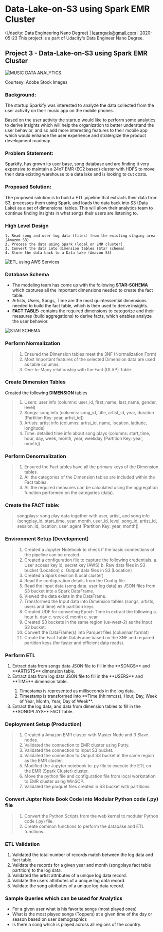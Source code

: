 # Data-Lake-on-S3 using Spark EMR Cluster
(Udacity: Data Engineering Nano Degree) | learngvrk@gmail.com | 2020-05-23 This project is a part of Udacity's Data Engineer Nano Degree.

## Project 3 - Data-Lake-on-S3 using Spark EMR Cluster

![MUSIC DATA ANALYTICS](Music_App_Analytics.jpg)

Courtesy: Adobe Stock Images

### Background:
The startup Sparkify was interested to analyze the data collected from the user activity on their music app on the mobile phones.

Based on the user activity the startup would like to perform some analytics to derive insights which will help the organization to better understand the user behavior, and so add more interesting features to their mobile app which would enhance the user experience and stratergize the product development roadmap.

### Problem Statement:
Sparkify, has grown its user base, song database and are finding it very expensive to maintain a 24x7 EMR (EC2 based) cluster with HDFS to move their data existing warehouse to a data lake and is looking to cut costs.

### Proposed Solution:
The proposed solution is to build a ETL pipeline that extracts their data from S3, processes them using Spark, and loads the data back into S3 (Data Lake) as a set of dimensional tables. This will allow their analytics team to continue finding insights in what songs their users are listening to.

### High Level Design
	1. Read song and user log data (files) from the existing staging area (Amazon S3)
	2. Process the data using Spark (local or EMR cluster)
	3. Convert the data into dimension tables (Star schema)
	4. Store the data back to a Data lake (Amazon S3)
  
![ETL using AWS Services](Architecture.jpg)

### Database Schema

- The modeling team has come up with the following **STAR-SCHEMA** which captures all the important dimensions needed to create the fact table.
- Artists, Users, Songs, Time are the most quintessential dimensions needed to build the fact table, which is then used to derive insights.
- **FACT TABLE:** contains the required dimensions to categorize and their measures (build aggregations) to derive facts, which enables analyze the user behavior.

![STAR SCHEMA](Sparkifydb.png)

### Perform Normalization
> 1. Ensured the Dimension tables meet the 3NF (Normalization Form)
> 2. Most Important features of the selected Dimension data are used as table columns.
> 3. One-to-Many relationship with the Fact (OLAP) Table.

### Create Dimension Tables
Created the following **DIMENSION** tables
> 1. Users: user info (columns: user_id, first_name, last_name, gender, level)
> 2. Songs: song info (columns: song_id, title, artist_id, year, duration [Partition Key: year, artist_id])
> 3. Artists: artist info (columns: artist_id, name, location, latitude, longitude)
> 4. Time: detailed time info about song plays (columns: start_time, hour, day, week, month, year, weekday [Partition Key: year, month])

### Perform Denormalization
> 1. Ensured the Fact tables have all the primary keys of the Dimension tables.
> 2. All the categories of the Dimension tables are included within the Fact tables.
> 3. All the required measures can be calculated using the aggregation function performed on the categories (data).

### Create the FACT table: 
> songplays: song play data together with user, artist, and song info (songplay_id, start_time, year, month, user_id, level, song_id, artist_id, session_id, location, user_agent [Partition Key: year, month])

### Environment Setup (Development)
> 1. Created a Jupyter Notebook to check if the basic connections of the pipeline can be created.
> 2. Created a configuration file to capture the following credentials.
   a. User access key id, secret key (AWS)
   b. Raw data files in S3 bucket (Location)
   c. Output data files in S3 (Location)
> 3. Created a Spark session (Local cluster)
> 4. Read the configuration details from the Config file.
> 5. Read the Input data (song data, user log data) as JSON files from S3 bucket into a Spark DataFrame.
> 6. Viewed the data exists in the DataFrame.
> 7. Transformed the Input data into Dimension tables (songs, artists, users and time) with partition keys
> 8. Created UDF for converting Epoch Time to extract the following
   a. hour
   b. day
   c. week
   d. month
   e. year
> 9. Created S3 buckets in the same region (us-west-2) as the Input S3 bucket.
> 10. Convert the DataFrame(s) into Parquet files (columnar format) 
> 11. Create the Fact Table DataFrame based on the 3NF and required partition keys (for faster and efficient data reads).

### Perform ETL
<ol>
<li> Extract data from songs data JSON file to fill in the **SONGS** and **ARTISTS** dimension table.</li>
<li> Extract data from log data JSON file to fill in the **USERS** and **TIME** dimension table.</li>
<ol>
  <li> Timestamp is represented as milliseconds in the log data.</li>
  <li> Timestamp is transformed into **Time (hh:mm:ss), Hour, Day, Week of Year, Month, Year, Day of Week**.</li>
</ol>
<li> Extract the log data, and data from dimension tables to fill in the **SONGPLAYS** FACT table.</li>
</ol>

### Deployment Setup (Production)
> 1. Created a Amazon EMR cluster with Master Node and 3 Slave nodes.
> 2. Validated the connection to EMR cluster using Putty.
> 3. Validated the connection to Input S3 bucket.
> 4. Validated the connection to Output S3 bucket in the same region as the EMR cluster.
> 5. Modified the Jupyter notebook to .py file to execute the ETL on the EMR (Spark Cluster) cluster.
> 6. Move the python file and configuration file from local workstation to EMR cluster using WinSCP. 
> 7. Validated the parquet files created in S3 bucket with partitions.

### Convert Jupter Note Book Code into Modular Python code (.py) file
> 1. Convert the Python Scripts from the web kernel to modular Python code (.py) file.
> 2. Create common functions to perform the database and ETL functions.

### ETL Validation
<ol>
  <li> Validated the total number of records match between the log data and fact table. </li>
  <li> Validate the records for a given year and month (songplays fact table partition) to the log data.</li>
  <li> Validated the artist attributes of a unique log data record.</li>
  <li> Validate the users attributes of a unique log data record.</li>
  <li> Validate the song attributes of a unique log data record.</li>
</ol>

### Sample Queries which can be used for Analytics
- For a given user what is his favorite songs (most played ones)
- What is the most played songs (Toppers) at a given time of the day or season based on user demographics
- Is there a song which is played across all regions of the country.
